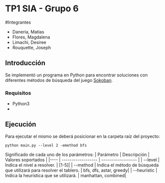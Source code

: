 # TP1 SIA - Grupo 6

#Integrantes
- Daneria, Matias
- Flores, Magdalena
- Limachi, Desiree
- Rouquette, Joseph

## Introducción

Se implementó un programa en Python para encontrar soluciones con diferentes métodos de búsqueda del juego [Sokoban](http://www.game-sokoban.com/index.php?mode=level&lid=200).

### Requisitos

- Python3
- 

## Ejecución

Para ejecutar el mismo se deberá posicionar en la carpeta raíz del proyecto: 
```
python main.py --level 2 -emethod bfs 
```

Significado de cada uno de los parámetros: 
| Parámetro |  Descripción | Valores soportados |
|----       | ------------------ | ------------------ |
| --level             | Indica el nivel a resolver. | [1-5]|
| --method            | Indica el método de búsqueda que utilizará para resolver el tablero.  | bfs, dfs, astar, greedy|
| --heuristic         | Indica la heurística que se utilizará.  | manhattan, combined|

